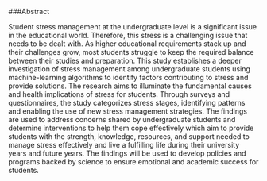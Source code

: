 ###Abstract 
 
 Student stress management at the undergraduate
 level is a significant issue in the educational world. Therefore,
 this stress is a challenging issue that needs to be dealt with. As
 higher educational requirements stack up and their challenges
 grow, most students struggle to keep the required balance
 between their studies and preparation. This study establishes a
 deeper investigation of stress management among undergraduate
 students using machine-learning algorithms to identify factors
 contributing to stress and provide solutions. The research aims
 to illuminate the fundamental causes and health implications
 of stress for students. Through surveys and questionnaires, the
 study categorizes stress stages, identifying patterns and enabling
 the use of new stress management strategies. The findings are
 used to address concerns shared by undergraduate students and
 determine interventions to help them cope effectively which aim
 to provide students with the strength, knowledge, resources, and
 support needed to manage stress effectively and live a fulfilling
 life during their university years and future years. The findings
 will be used to develop policies and programs backed by science
 to ensure emotional and academic success for students.
